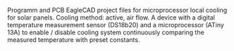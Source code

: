 Programm and PCB EagleCAD project files for microprocessor local cooling for solar panels. Cooling method: active, air flow. A device with a digital temperature measurement sensor (DS18b20) and a microprocessor (ATiny 13A) to enable / disable cooling system continuously comparing the measured temperature with preset constants. 
